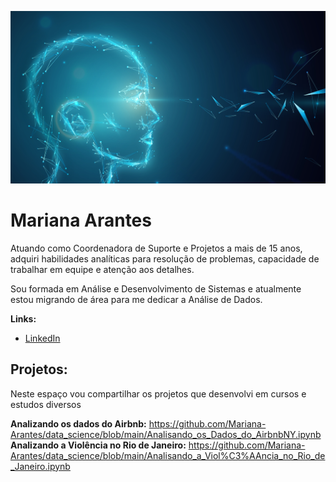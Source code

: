 <p align="C:\ANALISE DADOS">
  <img src="banner2.jpg" >
</p>

# Mariana Arantes

Atuando como Coordenadora de Suporte e Projetos a mais de 15 anos, adquiri habilidades analíticas para resolução de problemas, capacidade de trabalhar em equipe e atenção aos detalhes. 

Sou formada em Análise e Desenvolvimento de Sistemas e atualmente estou migrando de área para me dedicar a Análise de Dados.

**Links:**
* [LinkedIn](www.linkedin.com/in/mariana-arantes-b830b7129)


## Projetos:
Neste espaço vou compartilhar os projetos que desenvolvi em cursos e estudos diversos

**Analizando os dados do Airbnb:** https://github.com/Mariana-Arantes/data_science/blob/main/Analisando_os_Dados_do_AirbnbNY.ipynb
**Analizando a Violência no Rio de Janeiro:** https://github.com/Mariana-Arantes/data_science/blob/main/Analisando_a_Viol%C3%AAncia_no_Rio_de_Janeiro.ipynb
